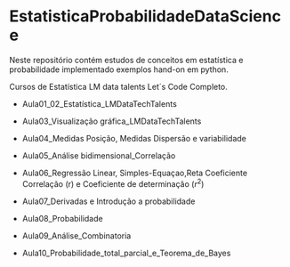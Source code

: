 # EstatisticaProbabilidadeDataScience
Neste repositório contém estudos de conceitos em estatística e probabilidade implementado exemplos hand-on em python.

Cursos de Estatística LM data talents Let´s Code Completo. 

 - Aula01_02_Estatística_LMDataTechTalents

 - Aula03_Visualização gráfica_LMDataTechTalents

 - Aula04_Medidas Posição, Medidas Dispersão e variabilidade

 - Aula05_Análise bidimensional_Correlação

 - Aula06_Regressão Linear, Simples-Equaçao,Reta Coeficiente Correlação (r) 
e Coeficiente de determinação ($r^2$)

 - Aula07_Derivadas e Introdução a probabilidade

 - Aula08_Probabilidade

 - Aula09_Análise_Combinatoria

 - Aula10_Probabilidade_total_parcial_e_Teorema_de_Bayes

